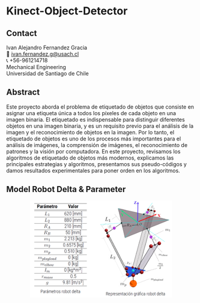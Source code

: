 # Kinect-Object-Detector

<!-- CONTACT -->
<a name="conta"></a>
## Contact
Ivan Alejandro Fernandez Gracia  
:email: ivan.fernandez.g@usach.cl  
:telephone_receiver: +56-961214718  
Mechanical Engineering  
Universidad de Santiago de Chile

<!-- Resumen -->
<a name="abstra"></a>
## Abstract
Este proyecto aborda el problema de etiquetado de objetos que consiste en asignar una etiqueta única a todos los píxeles de cada objeto en una imagen binaria. El etiquetado es indispensable para distinguir diferentes objetos en una imagen binaria, y es un requisito previo para el análisis de la imagen y el reconocimiento de objetos en la imagen. Por lo tanto, el etiquetado de objetos es uno de los procesos más importantes para el análisis de imágenes, la comprensión de imágenes, el reconocimiento de patrones y la visión por computadora. En este proyecto, revisamos los algoritmos de etiquetado de objetos más modernos, explicamos las principales estrategias y algoritmos, presentamos sus pseudo-códigos y damos resultados experimentales para poner orden en los algoritmos.

<!-- Model Robot delta & Parameter -->
<a name="param"></a>
## Model Robot Delta & Parameter
<p align="center">
  <img align="center" width="75%"  src="https://github.com/IvanFernandezGracia/delta_robot_tesis/blob/main/Readme%20File/model_robot_delta.png?raw=true">
</p>
